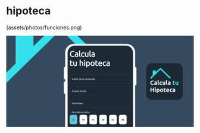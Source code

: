 # hipoteca

(assets/photos/funciones.png)

<picture>
  <source media="(prefers-color-scheme: light)" srcset="/assets/photos/funciones.png">
  <img src="/assets/photos/funciones.png">
</picture>